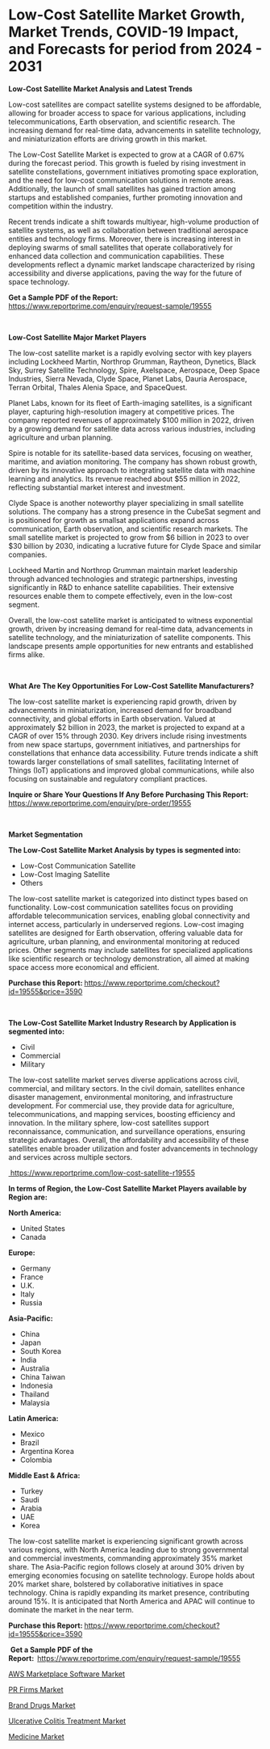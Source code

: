 <p><h1>Low-Cost Satellite Market Growth, Market Trends, COVID-19 Impact, and Forecasts for period from 2024 - 2031</h1></p><p><strong>Low-Cost Satellite Market Analysis and Latest Trends</strong></p>
<p><p>Low-cost satellites are compact satellite systems designed to be affordable, allowing for broader access to space for various applications, including telecommunications, Earth observation, and scientific research. The increasing demand for real-time data, advancements in satellite technology, and miniaturization efforts are driving growth in this market. </p><p>The Low-Cost Satellite Market is expected to grow at a CAGR of 0.67% during the forecast period. This growth is fueled by rising investment in satellite constellations, government initiatives promoting space exploration, and the need for low-cost communication solutions in remote areas. Additionally, the launch of small satellites has gained traction among startups and established companies, further promoting innovation and competition within the industry.</p><p>Recent trends indicate a shift towards multiyear, high-volume production of satellite systems, as well as collaboration between traditional aerospace entities and technology firms. Moreover, there is increasing interest in deploying swarms of small satellites that operate collaboratively for enhanced data collection and communication capabilities. These developments reflect a dynamic market landscape characterized by rising accessibility and diverse applications, paving the way for the future of space technology.</p></p>
<p><strong>Get a Sample PDF of the Report:&nbsp;</strong> <a href="https://www.reportprime.com/enquiry/request-sample/19555?utm_campaign=1846&utm_medium=2&utm_source=Github&utm_content=ia&utm_term=23112024&utm_id=low-cost-satellite">https://www.reportprime.com/enquiry/request-sample/19555</a></p>
<p>&nbsp;</p>
<p><strong>Low-Cost Satellite Major Market Players</strong></p>
<p><p>The low-cost satellite market is a rapidly evolving sector with key players including Lockheed Martin, Northrop Grumman, Raytheon, Dynetics, Black Sky, Surrey Satellite Technology, Spire, Axelspace, Aerospace, Deep Space Industries, Sierra Nevada, Clyde Space, Planet Labs, Dauria Aerospace, Terran Orbital, Thales Alenia Space, and SpaceQuest. </p><p>Planet Labs, known for its fleet of Earth-imaging satellites, is a significant player, capturing high-resolution imagery at competitive prices. The company reported revenues of approximately $100 million in 2022, driven by a growing demand for satellite data across various industries, including agriculture and urban planning.</p><p>Spire is notable for its satellite-based data services, focusing on weather, maritime, and aviation monitoring. The company has shown robust growth, driven by its innovative approach to integrating satellite data with machine learning and analytics. Its revenue reached about $55 million in 2022, reflecting substantial market interest and investment.</p><p>Clyde Space is another noteworthy player specializing in small satellite solutions. The company has a strong presence in the CubeSat segment and is positioned for growth as smallsat applications expand across communication, Earth observation, and scientific research markets. The small satellite market is projected to grow from $6 billion in 2023 to over $30 billion by 2030, indicating a lucrative future for Clyde Space and similar companies.</p><p>Lockheed Martin and Northrop Grumman maintain market leadership through advanced technologies and strategic partnerships, investing significantly in R&D to enhance satellite capabilities. Their extensive resources enable them to compete effectively, even in the low-cost segment.</p><p>Overall, the low-cost satellite market is anticipated to witness exponential growth, driven by increasing demand for real-time data, advancements in satellite technology, and the miniaturization of satellite components. This landscape presents ample opportunities for new entrants and established firms alike.</p></p>
<p>&nbsp;</p>
<p><strong>What Are The Key Opportunities For Low-Cost Satellite Manufacturers?</strong></p>
<p><p>The low-cost satellite market is experiencing rapid growth, driven by advancements in miniaturization, increased demand for broadband connectivity, and global efforts in Earth observation. Valued at approximately $2 billion in 2023, the market is projected to expand at a CAGR of over 15% through 2030. Key drivers include rising investments from new space startups, government initiatives, and partnerships for constellations that enhance data accessibility. Future trends indicate a shift towards larger constellations of small satellites, facilitating Internet of Things (IoT) applications and improved global communications, while also focusing on sustainable and regulatory compliant practices.</p></p>
<p><strong>Inquire or Share Your Questions If Any Before Purchasing This Report:</strong> <a href="https://www.reportprime.com/enquiry/pre-order/19555?utm_campaign=1846&utm_medium=2&utm_source=Github&utm_content=ia&utm_term=23112024&utm_id=low-cost-satellite">https://www.reportprime.com/enquiry/pre-order/19555</a></p>
<p>&nbsp;</p>
<p><strong>Market Segmentation</strong></p>
<p><strong>The Low-Cost Satellite Market Analysis by types is segmented into:</strong></p>
<p><ul><li>Low-Cost Communication Satellite</li><li>Low-Cost Imaging Satellite</li><li>Others</li></ul></p>
<p><p>The low-cost satellite market is categorized into distinct types based on functionality. Low-cost communication satellites focus on providing affordable telecommunication services, enabling global connectivity and internet access, particularly in underserved regions. Low-cost imaging satellites are designed for Earth observation, offering valuable data for agriculture, urban planning, and environmental monitoring at reduced prices. Other segments may include satellites for specialized applications like scientific research or technology demonstration, all aimed at making space access more economical and efficient.</p></p>
<p><strong>Purchase this Report:&nbsp;</strong><a href="https://www.reportprime.com/checkout?id=19555&price=3590&utm_campaign=1846&utm_medium=2&utm_source=Github&utm_content=ia&utm_term=23112024&utm_id=low-cost-satellite">https://www.reportprime.com/checkout?id=19555&price=3590</a></p>
<p>&nbsp;</p>
<p><strong>The Low-Cost Satellite Market Industry Research by Application is segmented into:</strong></p>
<p><ul><li>Civil</li><li>Commercial</li><li>Military</li></ul></p>
<p><p>The low-cost satellite market serves diverse applications across civil, commercial, and military sectors. In the civil domain, satellites enhance disaster management, environmental monitoring, and infrastructure development. For commercial use, they provide data for agriculture, telecommunications, and mapping services, boosting efficiency and innovation. In the military sphere, low-cost satellites support reconnaissance, communication, and surveillance operations, ensuring strategic advantages. Overall, the affordability and accessibility of these satellites enable broader utilization and foster advancements in technology and services across multiple sectors.</p></p>
<p><a href="https://www.reportprime.com/low-cost-satellite-r19555?utm_campaign=1846&utm_medium=2&utm_source=Github&utm_content=ia&utm_term=23112024&utm_id=low-cost-satellite">&nbsp;https://www.reportprime.com/low-cost-satellite-r19555</a></p>
<p><strong>In terms of Region, the Low-Cost Satellite Market Players available by Region are:</strong></p>
<p>
    <p> <strong> North America: </strong>
        <ul>
            <li>United States</li>
            <li>Canada</li>
        </ul>
        </p> 
    <p> <strong> Europe: </strong>
        <ul>
            <li>Germany</li>
            <li>France</li>
            <li>U.K.</li>
            <li>Italy</li>
            <li>Russia</li>
        </ul>
        </p> 
    <p> <strong> Asia-Pacific: </strong>
        <ul>
            <li>China</li>
            <li>Japan</li>
            <li>South Korea</li>
            <li>India</li>
            <li>Australia</li>
            <li>China Taiwan</li>
            <li>Indonesia</li>
            <li>Thailand</li>
            <li>Malaysia</li>
        </ul>
        </p> 
    <p> <strong> Latin America: </strong>
        <ul>
            <li>Mexico</li>
            <li>Brazil</li>
            <li>Argentina Korea</li>
            <li>Colombia</li>
        </ul>
        </p> 
    <p> <strong> Middle East & Africa: </strong>
        <ul>
            <li>Turkey</li>
            <li>Saudi</li>
            <li>Arabia</li>
            <li>UAE</li>
            <li>Korea</li>
        </ul>
    </p>
    </p>
<p><p>The low-cost satellite market is experiencing significant growth across various regions, with North America leading due to strong governmental and commercial investments, commanding approximately 35% market share. The Asia-Pacific region follows closely at around 30% driven by emerging economies focusing on satellite technology. Europe holds about 20% market share, bolstered by collaborative initiatives in space technology. China is rapidly expanding its market presence, contributing around 15%. It is anticipated that North America and APAC will continue to dominate the market in the near term.</p></p>
<p><strong>Purchase this Report: </strong><a href="https://www.reportprime.com/checkout?id=19555&price=3590&utm_campaign=1846&utm_medium=2&utm_source=Github&utm_content=ia&utm_term=23112024&utm_id=low-cost-satellite">https://www.reportprime.com/checkout?id=19555&price=3590</a></p>
<p>&nbsp;<strong>Get a Sample PDF of the Report:&nbsp;&nbsp;</strong><a href="https://www.reportprime.com/enquiry/request-sample/19555?utm_campaign=1846&utm_medium=2&utm_source=Github&utm_content=ia&utm_term=23112024&utm_id=low-cost-satellite">https://www.reportprime.com/enquiry/request-sample/19555</a></p>
<p><strong></strong></p>
<p><p><a href="https://issuu.com/reportprime-2/docs/aws-marketplace-software-market-siz_94c3f34c388b24?utm_campaign=1846&utm_medium=2&utm_source=Github&utm_content=ia&utm_term=23112024&utm_id=low-cost-satellite">AWS Marketplace Software Market</a></p><p><a href="https://issuu.com/reportprime-2/docs/pr-firms-market-size-2030.pptx_dc27d2e9925e12?utm_campaign=1846&utm_medium=2&utm_source=Github&utm_content=ia&utm_term=23112024&utm_id=low-cost-satellite">PR Firms Market</a></p><p><a href="https://www.linkedin.com/pulse/disruption-innovation-brand-drugs-industry-market-analysis-future-ndjwf?utm_campaign=1846&utm_medium=2&utm_source=Github&utm_content=ia&utm_term=23112024&utm_id=low-cost-satellite">Brand Drugs Market</a></p><p><a href="https://www.linkedin.com/pulse/ulcerative-colitis-treatment-market-trends-historical-forecast-u0shc?utm_campaign=1846&utm_medium=2&utm_source=Github&utm_content=ia&utm_term=23112024&utm_id=low-cost-satellite">Ulcerative Colitis Treatment Market</a></p><p><a href="https://www.linkedin.com/pulse/medicine-market-size-global-revenue-sales-volume-share-production-qhhpc?utm_campaign=1846&utm_medium=2&utm_source=Github&utm_content=ia&utm_term=23112024&utm_id=low-cost-satellite">Medicine Market</a></p></p>